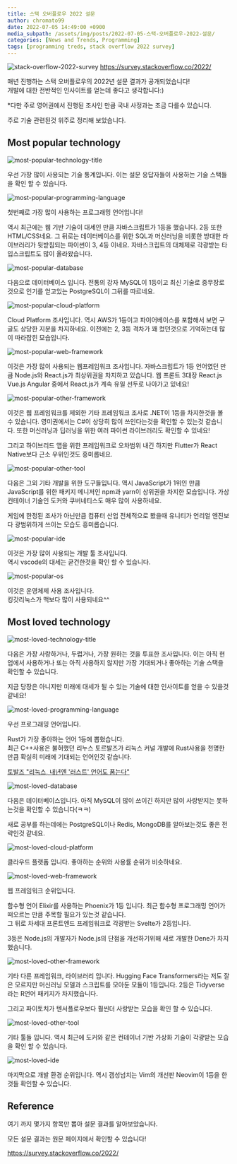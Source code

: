 ```yaml
---
title: 스택 오버플로우 2022 설문
author: chromato99
date: 2022-07-05 14:49:00 +0900
media_subpath: /assets/img/posts/2022-07-05-스택-오버플로우-2022-설문/
categories: [News and Trends, Programming]
tags: [programming treds, stack overflow 2022 survey]
---
```


![stack-overflow-2022-survey](/stack-overflow-2022-survey.png)
<https://survey.stackoverflow.co/2022/>

매년 진행하는 스택 오버플로우의 2022년 설문 결과가 공개되었습니다!<br>
개발에 대한 전반적인 인사이트를 얻는데 좋다고 생각합니다:)


*다만 주로 영어권에서 진행된 조사인 만큼 국내 사정과는 조금 다를수 있습니다.

주로 기술 관련된것 위주로 정리해 보았습니다.

## Most popular technology
![most-popular-technology-title](/most-popular-technology-title.png)

우선 가장 많이 사용되는 기술 통계입니다.
이는 설문 응답자들이 사용하는 기술 스택들을 확인 할 수 있습니다.

![most-popular-programming-language](/most-popular-programming-language.png)

첫번째로 가장 많이 사용하는 프로그래밍 언어입니다!

역시 최근에는 웹 기반 기술이 대세인 만큼 자바스크립트가 1등을 했습니다. 2등 또한 HTML/CSS네요.
그 뒤로는 데이터베이스를 위한 SQL과 머신러닝을 비롯한 방대한 라이브러리가 뒷받침되는 파이썬이 3, 4등 이네요.
자바스크립트의 대체제로 각광받는 타입스크립트도 많이 올라왔습니다.

![most-popular-database](/most-popular-database.png)

다음으로 데이터베이스 입니다. 전통의 강자 MySQL이 1등이고 최신 기술로 중무장로 것으로 인기를 얻고있는 PostgreSQL이 그뒤를 따르네요.

![most-popular-cloud-platform](/most-popular-cloud-platform.png)

Cloud Platform 조사입니다. 역시 AWS가 1등이고 파이어베이스를 포함해서 보면 구글도 상당한 지분을 차지하네요. 이전에는 2, 3등 격차가 꽤 컸던것으로 기억하는데 많이 따라잡힌 모습입니다.

![most-popular-web-framework](/most-popular-web-framework.png)

이것은 가장 많이 사용되는 웹프레임워크 조사입니다. 자바스크립트가 1등 언어였던 만큼 Node.js와 React.js가 최상위권을 차지하고 있습니다. 웹 프론트 3대장 React.js Vue.js Angular 중에서 React.js가 계속 유일 선두로 나아가고 있네요!

![most-popular-other-framework](/most-popular-other-framework.png)

이것은 웹 프레임워크를 제외한 기타 프레임워크 조사로 .NET이 1등을 차지한것을 볼 수 있습니다. 영미권에서는 C#이 상당히 많이 쓰인다는것을 확인할 수 있는것 같습니다. 또한 머신러닝과 딥러닝을 위한 여러 파이썬 라이브러리도 확인할 수 있네요!

그리고 하이브리드 앱을 위한 프레임워크로 오차범위 내긴 하지만 Flutter가 React Native보다 근소 우위인것도 흥미롭네요.

![most-popular-other-tool](/most-popular-other-tool.png)

다음은 그외 기타 개발을 위한 도구들입니다. 역시 JavaScript가 1위인 만큼 JavaScript를 위한 패키지 메니저인 npm과 yarn이 상위권을 차지한 모습입니다. 가상 컨테이너 기술인 도커와 쿠버네티스도 매우 많이 사용하네요.

게임에 한정된 조사가 아닌만큼 컴퓨터 산업 전체적으로 봤을때 유니티가 언리얼 엔진보다 광범위하게 쓰이는 모습도 흥미롭습니다.

![most-popular-ide](/most-popular-ide.png)

이것은 가장 많이 사용되는 개발 툴 조사입니다.<br>
역시 vscode의 대세는 굳건한것을 확인 할 수 있습니다.

![most-popular-os](/most-popular-os.png)

이것은 운영체제 사용 조사입니다.<br>
킹갓리눅스가 맥보다 많이 사용되네요^^

## Most loved technology

![most-loved-technology-title](/most-loved-technology-title.png)

다음은 가장 사랑하거나, 두렵거나, 가장 원하는 것을 투표한 조사입니다.
이는 아직 현업에서 사용하거나 또는 아직 사용하지 않지만 가장 기대되거나 좋아하는 기술 스택을 확인할 수 있습니다.

지금 당장은 아니지만 미래에 대세가 될 수 있는 기술에 대한 인사이트를 얻을 수 있을것 같네요!

![most-loved-programming-language](/most-loved-programming-language.png)

우선 프로그래밍 언어입니다.

Rust가 가장 좋아하는 언어 1등에 뽑혔습니다.<br>
최근 C++사용은 불허했던 리누스 토르발즈가 리눅스 커널 개발에 Rust사용을 천명한 만큼 확실히 미래에 기대되는 언어인것 같습니다.

[토발즈 "리눅스, 내년엔 '러스트' 언어도 품는다"](https://zdnet.co.kr/view/?no=20220622162108)

![most-loved-database](/most-loved-database.png)

다음은 데이터베이스입니다. 아직 MySQL이 많이 쓰이긴 하지만 많이 사랑받지는 못하는것을 확인할 수 있습니다(ㅋㅋ)

새로 공부를 하는데에는 PostgreSQL이나 Redis, MongoDB를 알아보는것도 좋은 전략인것 같네요.

![most-loved-cloud-platform](/most-loved-cloud-platform.png)

클라우드 플랫폼 입니다. 좋아하는 순위와 사용률 순위가 비슷하네요.

![most-loved-web-framework](/most-loved-web-framework.png)

웹 프레임워크 순위입니다.

함수형 언어 Elixir를 사용하는 Phoenix가 1등 입니다. 최근 함수형 프로그래밍 언어가 떠오르는 만큼 주목할 필요가 있는것 같습니다.<br>
그 뒤로 차세대 프론트엔드 프레임워크로 각광받는 Svelte가 2등입니다.

3등은 Node.js의 개발자가 Node.js의 단점을 개선하기위해 새로 개발한 Dene가 차지했습니다.

![most-loved-other-framework](/most-loved-other-framework.png)

기타 다른 프레임워크, 라이브러리 입니다. Hugging Face Transformers라는 저도 잘은 모르지만 머신러닝 모델과 스크립트를 모아둔 모듈이 1등입니다. 2등은 Tidyverse라는 R언어 패키지가 차지했습니다.

그리고 파이토치가 텐서플로우보다 훨씬더 사랑받는 모습을 확인 할 수 있습니다.

![most-loved-other-tool](/most-loved-other-tool.png)

기타 툴들 입니다. 역시 최근에 도커와 같은 컨테이너 기반 가상화 기술이 각광받는 모습을 확인 할 수 있습니다.

![most-loved-ide](/most-loved-ide.png)

마지막으로 개발 환경 순위입니다. 역시 갬성넘치는 Vim의 개선판 Neovim이 1등을 한것들 확인할 수 있습니다.

## Reference

여기 까지 몇가지 항목만 뽑아 설문 결과를 알아보았습니다.

모든 설문 결과는 원문 페이지에서 확인할 수 있습니다!

<https://survey.stackoverflow.co/2022/>
